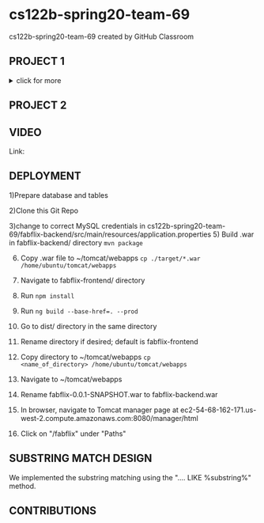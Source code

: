 # cs122b-spring20-team-69
cs122b-spring20-team-69 created by GitHub Classroom

## PROJECT 1
<details><summary>click for more</summary>
  
## VIDEO
Link: https://youtu.be/j0mx1oNTue0

## DEPLOYMENT
1) Clone this Git repo
2) Create database and its tables
3) Import data into database
4) Change to correct MySQL credentials in application.properties (in cs122b-spring20-team-69/fabflix-backend/src/main/resources)
5) Build .war in fabflix-backend/ directory 
<code>mvn package</code>
6) Copy .war file to ~/tomcat/webapps
<code>cp ./target/*.war /home/ubuntu/tomcat/webapps</code>
7) Navigate to fabflix-frontend/ directory
8) Run <code>npm install</code>
9) Run <code>ng build --base-href=. --prod</code>
10) Go to dist/ directory in the same directory
11) Rename directory if desired; default is fabflix-frontend
12) Copy directory to ~/tomcat/webapps
<code>cp <name_of_directory> /home/ubuntu/tomcat/webapps</code>
13) Navigate to ~/tomcat/webapps
14) Rename fabflix-0.0.1-SNAPSHOT.war to fabflix-backend.war
15) In browser, navigate to Tomcat manager page at ec2-54-68-162-171.us-west-2.compute.amazonaws.com:8080/manager/html
16) Click on "/fabflix" under "Paths"

## CONTRIBUTION
### Project 1:
- John: Frontend/Angular coding and setup 
- Alexis: Backend/Spring Boot JDBC coding and setup
</details>

## PROJECT 2

## VIDEO
Link:

## DEPLOYMENT
1)Prepare database and tables

2)Clone this Git Repo

3)change to correct MySQL credentials in cs122b-spring20-team-69/fabflix-backend/src/main/resources/application.properties
5) Build .war in fabflix-backend/ directory 
<code>mvn package</code>

6) Copy .war file to ~/tomcat/webapps
<code>cp ./target/*.war /home/ubuntu/tomcat/webapps</code>

7) Navigate to fabflix-frontend/ directory

8) Run <code>npm install</code>

9) Run <code>ng build --base-href=. --prod</code>

10) Go to dist/ directory in the same directory

11) Rename directory if desired; default is fabflix-frontend

12) Copy directory to ~/tomcat/webapps
<code>cp <name_of_directory> /home/ubuntu/tomcat/webapps</code>
  
13) Navigate to ~/tomcat/webapps

14) Rename fabflix-0.0.1-SNAPSHOT.war to fabflix-backend.war

15) In browser, navigate to Tomcat manager page at ec2-54-68-162-171.us-west-2.compute.amazonaws.com:8080/manager/html

16) Click on "/fabflix" under "Paths"

## SUBSTRING MATCH DESIGN
We implemented the substring matching using the ".... LIKE %substring%" method.

## CONTRIBUTIONS
